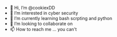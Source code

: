 - 👋 Hi, I’m @cookiexDD
- 👀 I’m interested in cyber security
- 🌱 I’m currently learning bash scrpting and python 
- 💞️ I’m looking to collaborate on 
- 📫 How to reach me ... you can't

<!---
cookiexDD/cookiexDD is a ✨ special ✨ repository because its `README.md` (this file) appears on your GitHub profile.
You can click the Preview link to take a look at your changes.
--->
